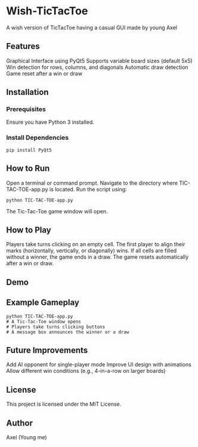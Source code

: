 # Wish-TicTacToe
A wish version of TicTacToe having a casual GUI made by young Axel


## Features

  Graphical Interface using PyQt5
  Supports variable board sizes (default 5x5)
  Win detection for rows, columns, and diagonals
  Automatic draw detection
  Game reset after a win or draw

  

## Installation

### Prerequisites
Ensure you have Python 3 installed.
### Install Dependencies

```
pip install PyQt5
```

## How to Run

  Open a terminal or command prompt.
  Navigate to the directory where TIC-TAC-TOE-app.py is located.
  Run the script using:
  
  ```
  python TIC-TAC-TOE-app.py
  ```

  The Tic-Tac-Toe game window will open.


## How to Play

  Players take turns clicking on an empty cell.
  The first player to align their marks (horizontally, vertically, or diagonally) wins.
  If all cells are filled without a winner, the game ends in a draw.
  The game resets automatically after a win or draw.


## Demo



## Example Gameplay

  ```
  python TIC-TAC-TOE-app.py
  # A Tic-Tac-Toe window opens
  # Players take turns clicking buttons
  # A message box announces the winner or a draw
  ```


## Future Improvements

  Add AI opponent for single-player mode
  Improve UI design with animations
  Allow different win conditions (e.g., 4-in-a-row on larger boards)



## License

This project is licensed under the MIT License.



## Author

Axel (Young me)


